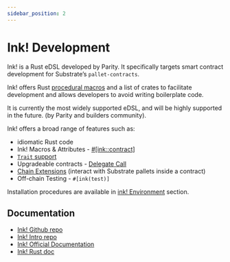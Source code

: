 ```yaml
---
sidebar_position: 2
---
```


# Ink! Development

Ink! is a Rust eDSL developed by Parity. It specifically targets smart contract development for Substrate’s `pallet-contracts`.

Ink! offers Rust [procedural macros](https://doc.rust-lang.org/reference/procedural-macros.html#procedural-macro-hygiene) and a list of crates to facilitate development and allows developers to avoid writing boilerplate code.

It is currently the most widely supported eDSL, and will be highly supported in the future. (by Parity and builders community).

Ink! offers a broad range of features such as:

- idiomatic Rust code
- Ink! Macros & Attributes - [#[ink::contract]](https://use.ink/macros-attributes/contract)
- [`Trait` support](https://paritytech.github.io/ink/ink_lang/attr.trait_definition.html)
- Upgradeable contracts - [Delegate Call](https://github.com/paritytech/ink/tree/master/examples/upgradeable-contracts)
- [Chain Extensions](https://github.com/paritytech/ink/tree/master/examples/rand-extension) (interact with Substrate pallets inside a contract)
- Off-chain Testing - `#[ink(test)]`

Installation procedures are available in [ink! Environment](/docs/build/environment/ink_environment.md) section.

## Documentation
- [Ink! Github repo](https://github.com/paritytech/ink)
- [Ink! Intro repo](https://paritytech.github.io/ink/)
- [Ink! Official Documentation](https://use.ink/)
- [Ink! Rust doc](https://docs.rs/ink/4.0.0-rc/ink/index.html)
